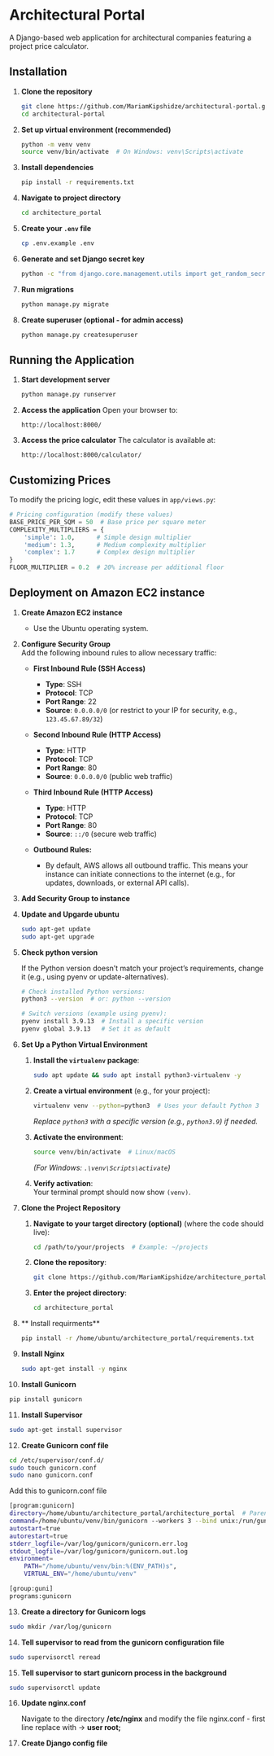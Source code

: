 # Architectural Portal

A Django-based web application for architectural companies featuring a project price calculator.

## Installation

1. **Clone the repository**
   ```bash
   git clone https://github.com/MariamKipshidze/architectural-portal.git
   cd architectural-portal
   ```

2. **Set up virtual environment (recommended)**
   ```bash
   python -m venv venv
   source venv/bin/activate  # On Windows: venv\Scripts\activate
   ```

3. **Install dependencies**
   ```bash
   pip install -r requirements.txt
   ```

4. **Navigate to project directory**
   ```bash
   cd architecture_portal
   ```
   
5. **Create your `.env` file**
   ```bash
   cp .env.example .env
   ```

6. **Generate and set Django secret key**
   ```bash
   python -c "from django.core.management.utils import get_random_secret_key; print(f'SECRET_KEY={get_random_secret_key()}')" >> .env
   ```

7. **Run migrations**
   ```bash
   python manage.py migrate
   ```

8. **Create superuser (optional - for admin access)**
   ```bash
   python manage.py createsuperuser
   ```

## Running the Application

1. **Start development server**
   ```bash
   python manage.py runserver
   ```

2. **Access the application**
   Open your browser to:
   ```
   http://localhost:8000/
   ```

3. **Access the price calculator**
   The calculator is available at:
   ```
   http://localhost:8000/calculator/
   ```

## Customizing Prices

To modify the pricing logic, edit these values in `app/views.py`:

```python
# Pricing configuration (modify these values)
BASE_PRICE_PER_SQM = 50  # Base price per square meter
COMPLEXITY_MULTIPLIERS = {
    'simple': 1.0,      # Simple design multiplier
    'medium': 1.3,      # Medium complexity multiplier
    'complex': 1.7      # Complex design multiplier
}
FLOOR_MULTIPLIER = 0.2  # 20% increase per additional floor
```

## Deployment on Amazon EC2 instance

1. **Create Amazon EC2 instance**
   
   - Use the Ubuntu operating system. 

2. **Configure Security Group**  
   Add the following inbound rules to allow necessary traffic:  

   - **First Inbound Rule (SSH Access)**  
     - **Type**: SSH  
     - **Protocol**: TCP  
     - **Port Range**: 22  
     - **Source**: `0.0.0.0/0` (or restrict to your IP for security, e.g., `123.45.67.89/32`)  

   - **Second Inbound Rule (HTTP Access)**  
     - **Type**: HTTP  
     - **Protocol**: TCP  
     - **Port Range**: 80  
     - **Source**: `0.0.0.0/0` (public web traffic)  

   - **Third Inbound Rule (HTTP Access)**  
     - **Type**: HTTP 
     - **Protocol**: TCP  
     - **Port Range**: 80
     - **Source**: `::/0` (secure web traffic)
       
   - **Outbound Rules:**
     - By default, AWS allows all outbound traffic. This means your instance can initiate connections to the internet (e.g., for updates, downloads, or external API calls).
       
3. **Add Security Group to instance**

4. **Update and Upgarde ubuntu**
   ```bash
   sudo apt-get update
   sudo apt-get upgrade
   ```
5. **Check python version**

   If the Python version doesn’t match your project’s requirements, change it (e.g., using pyenv or update-alternatives).

   ```bash
   # Check installed Python versions:
   python3 --version  # or: python --version
   
   # Switch versions (example using pyenv):
   pyenv install 3.9.13  # Install a specific version
   pyenv global 3.9.13   # Set it as default
   ```

6. **Set Up a Python Virtual Environment**  
   1. **Install the `virtualenv` package**:  
      ```bash
      sudo apt update && sudo apt install python3-virtualenv -y
      ```
   
   2. **Create a virtual environment** (e.g., for your project):  
      ```bash
      virtualenv venv --python=python3  # Uses your default Python 3
      ```
      *Replace `python3` with a specific version (e.g., `python3.9`) if needed.*
   
   3. **Activate the environment**:  
      ```bash
      source venv/bin/activate  # Linux/macOS
      ```
      *(For Windows: `.\venv\Scripts\activate`)*  
   
   4. **Verify activation**:  
      Your terminal prompt should now show `(venv)`.

7. **Clone the Project Repository**  
   1. **Navigate to your target directory (optional)** (where the code should live):  
      ```bash
      cd /path/to/your/projects  # Example: ~/projects
      ```
   
   2. **Clone the repository**:  
      ```bash
      git clone https://github.com/MariamKipshidze/architecture_portal.git
      ```
   
   3. **Enter the project directory**:  
      ```bash
      cd architecture_portal
      ```
8. ** Install requirments**
   ```bash
   pip install -r /home/ubuntu/architecture_portal/requirements.txt
   ```
   
9. **Install Nginx**
   ```bash
   sudo apt-get install -y nginx
   ```

10. **Install Gunicorn**
   ```bash
   pip install gunicorn
   ```

11. **Install Supervisor**
   ```bash
   sudo apt-get install supervisor
   ```

12. **Create Gunicorn conf file**
   ```bash
   cd /etc/supervisor/conf.d/
   sudo touch gunicorn.conf
   sudo nano gunicorn.conf
   ```
   Add this to gunicorn.conf file

   ```bash
   [program:gunicorn]
   directory=/home/ubuntu/architecture_portal/architecture_portal  # Parent of manage.py
   command=/home/ubuntu/venv/bin/gunicorn --workers 3 --bind unix:/run/gunicorn/app.sock architecture_portal.wsgi:application
   autostart=true
   autorestart=true
   stderr_logfile=/var/log/gunicorn/gunicorn.err.log
   stdout_logfile=/var/log/gunicorn/gunicorn.out.log
   environment=
       PATH="/home/ubuntu/venv/bin:%(ENV_PATH)s",
       VIRTUAL_ENV="/home/ubuntu/venv"
   
   [group:guni]
   programs:gunicorn 
   ```

13. **Create a directory for Gunicorn logs**
   ```bash
   sudo mkdir /var/log/gunicorn
   ```

14. **Tell supervisor to read from the gunicorn configuration file**
   ```bash
   sudo supervisorctl reread
   ```

15. **Tell supervisor to start gunicorn process in the background**
   ```bash
   sudo supervisorctl update
   ```
16. **Update nginx.conf**

    Navigate to the directory **/etc/nginx**
    and modify the file nginx.conf - first line replace with -> **user root;**

17. **Create Django config file**
   ```bash
   
   ```
